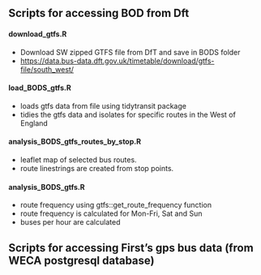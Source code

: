 ## Scripts for accessing BOD from Dft

#### download\_gtfs.R

-   Download SW zipped GTFS file from DfT and save in BODS folder  
-   <https://data.bus-data.dft.gov.uk/timetable/download/gtfs-file/south_west/>

#### load\_BODS\_gtfs.R

-   loads gtfs data from file using tidytransit package
-   tidies the gtfs data and isolates for specific routes in the West of
    England

#### analysis\_BODS\_gtfs\_routes\_by\_stop.R

-   leaflet map of selected bus routes.
-   route linestrings are created from stop points.

#### analysis\_BODS\_gtfs.R

-   route frequency using gtfs::get\_route\_frequency function
-   route frequency is calculated for Mon-Fri, Sat and Sun
-   buses per hour are calculated

## Scripts for accessing First’s gps bus data (from WECA postgresql database)
